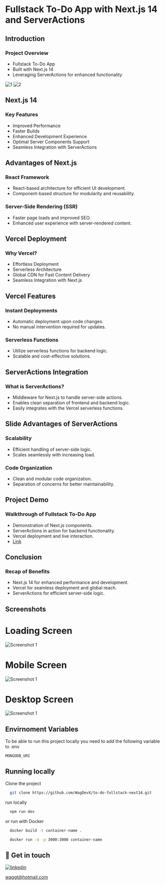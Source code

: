 # Fullstack To-Do App with Next.js 14 and ServerActions

## Introduction

### Project Overview

- Fullstack To-Do App
- Built with Next.js 14
- Leveraging ServerActions for enhanced functionality

![1](https://i.ibb.co/bQZHt6m/desafio-Core-Note-Print3.png)
![2](https://i.ibb.co/PCkT4QQ/desafio-Core-Note-Print4.png)

## Next.js 14

### Key Features

- Improved Performance
- Faster Builds
- Enhanced Development Experience
- Optimal Server Components Support
- Seamless Integration with ServerActions

## Advantages of Next.js

### React Framework

- React-based architecture for efficient UI development.
- Component-based structure for modularity and reusability.

### Server-Side Rendering (SSR)

- Faster page loads and improved SEO.
- Enhanced user experience with server-rendered content.

## Vercel Deployment

### Why Vercel?

- Effortless Deployment
- Serverless Architecture
- Global CDN for Fast Content Delivery
- Seamless Integration with Next.js

## Vercel Features

### Instant Deployments

- Automatic deployment upon code changes.
- No manual intervention required for updates.

### Serverless Functions

- Utilize serverless functions for backend logic.
- Scalable and cost-effective solutions.

## ServerActions Integration

### What is ServerActions?

- Middleware for Next.js to handle server-side actions.
- Enables clean separation of frontend and backend logic.
- Easily integrates with the Vercel serverless functions.

## Slide Advantages of ServerActions

### Scalability

- Efficient handling of server-side logic.
- Scales seamlessly with increasing load.

### Code Organization

- Clean and modular code organization.
- Separation of concerns for better maintainability.

## Project Demo

### Walkthrough of Fullstack To-Do App

- Demonstration of Next.js components.
- ServerActions in action for backend functionality.
- Vercel deployment and live interaction.
- [Link](https://to-do-front-end-next.vercel.app/)

## Conclusion

### Recap of Benefits

- Next.js 14 for enhanced performance and development.
- Vercel for seamless deployment and global reach.
- ServerActions for efficient server-side logic.

## Screenshots

# Loading Screen

![Screenshot 1](https://i.ibb.co/zb1NNcP/localhost-3000-2.png)

# Mobile Screen

![Screenshot 1](https://i.ibb.co/M9bK3p1/localhost-3000-i-Phone-12-Pro.png)

# Desktop Screen

![Screenshot 1](https://i.ibb.co/QQkrZ9K/localhost-3000-1.png)

## Envirnoment Variables

To be able to run this project locally you need to add the following variable to .env

`MONGODB_URI`

## Running locally

Clone the project

```bash
  git clone https://github.com/WagDevX/to-do-fullstack-next14.git
```

run locally

```bash
  npm run dev
```

or run with Docker

```bash
  docker build -t container-name .
```

```bash
  docker run -d -p 3000:3000 container-name
```

## 🔗 Get in touch

[![linkedin](https://img.shields.io/badge/linkedin-0A66C2?style=for-the-badge&logo=linkedin&logoColor=white)](https://www.linkedin.com/in/wagner-de-araujo-7b2854118/)

waggt@hotmail.com
